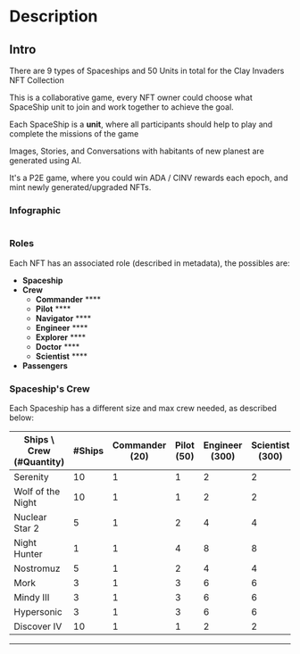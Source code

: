# Description

## **Intro**

There are 9 types of Spaceships and 50 Units in total for the Clay Invaders NFT Collection

This is a collaborative game, every NFT owner could choose what SpaceShip unit to join and work together to achieve the goal.

Each SpaceShip is a **unit**, where all participants should help to play and complete the missions of the game

Images, Stories, and Conversations with habitants of new planest are generated using AI.

It's a P2E game, where you could win ADA / CINV rewards each epoch, and mint newly generated/upgraded NFTs.

### Infographic

<figure><img src="../.gitbook/assets/GameInfographic.v1.0.png" alt=""><figcaption></figcaption></figure>

### Roles

Each NFT has an associated role (described in metadata), the possibles are:

* **Spaceship**
* **Crew**
  * **Commander** <img src="../.gitbook/assets/SpaceSuits-Commander.png" alt="" data-size="line">****
  * **Pilot** <img src="../.gitbook/assets/SpaceSuits-Pilot.png" alt="" data-size="line">****
  * **Navigator** <img src="../.gitbook/assets/SpaceSuits-Navigator.png" alt="" data-size="line">****
  * **Engineer** <img src="../.gitbook/assets/SpaceSuits-Engineer.png" alt="" data-size="line">****
  * **Explorer** <img src="../.gitbook/assets/SpaceSuits-Explorer.png" alt="" data-size="line">****
  * **Doctor** <img src="../.gitbook/assets/SpaceSuits-Doctor.png" alt="" data-size="line">****
  * **Scientist** <img src="../.gitbook/assets/SpaceSuits-Scientist.png" alt="" data-size="line">****
* **Passengers**

### Spaceship's Crew

Each Spaceship has a different size and max crew needed, as described below:

| Ships \ Crew (#Quantity)                                                                               | #Ships | Commander (20) | Pilot (50) | Engineer (300) | Scientist (300) | Navigator (300) | Explorer (500) | Doctor (500) |
| ------------------------------------------------------------------------------------------------------ | ------ | -------------- | ---------- | -------------- | --------------- | --------------- | -------------- | ------------ |
| Serenity <img src="../.gitbook/assets/SpaceShips-Serenity.png" alt="" data-size="line">                | 10     | 1              | 1          | 2              | 2               | 2               | 4              | 4            |
| Wolf of the Night <img src="../.gitbook/assets/SpaceShips-WolfOfTheNight.png" alt="" data-size="line"> | 10     | 1              | 1          | 2              | 2               | 2               | 4              | 4            |
| Nuclear Star 2 <img src="../.gitbook/assets/SpaceShips-NuclearStar2.png" alt="" data-size="line">      | 5      | 1              | 2          | 4              | 4               | 4               | 8              | 8            |
| Night Hunter <img src="../.gitbook/assets/SpaceShips-NightHunter.png" alt="" data-size="line">         | 1      | 1              | 4          | 8              | 8               | 8               | 16             | 16           |
| Nostromuz <img src="../.gitbook/assets/SpaceShips-Nostromuz.png" alt="" data-size="line">              | 5      | 1              | 2          | 4              | 4               | 4               | 8              | 8            |
|  Mork <img src="../.gitbook/assets/SpaceShips-Mork.png" alt="" data-size="line">                       | 3      | 1              | 3          | 6              | 6               | 6               | 12             | 12           |
| Mindy III <img src="../.gitbook/assets/SpaceShips-MindyIII.png" alt="" data-size="line">               | 3      | 1              | 3          | 6              | 6               | 6               | 12             | 12           |
| Hypersonic <img src="../.gitbook/assets/SpaceShips-Hypersonic.png" alt="" data-size="line">            | 3      | 1              | 3          | 6              | 6               | 6               | 12             | 12           |
| Discover IV <img src="../.gitbook/assets/SpaceShips-DiscoverIV.png" alt="" data-size="line">           | 10     | 1              | 1          | 2              | 2               | 2               | 4              | 4            |

****
